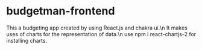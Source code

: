 # budgetman-frontend
This a budgeting app created by using React.js and chakra ui.\n
It makes uses of charts for the representation of data.\n
use npm i react-chartjs-2 for installing charts.
